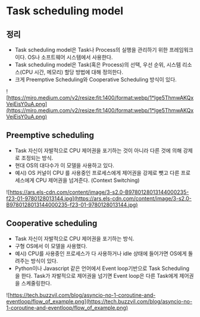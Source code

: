 # Task scheduling model

## 정리

- Task scheduling model은 Task나 Process의 실행을 관리하기 위한 프레임워크이다. OS나 소프트웨어 시스템에서 사용한다.
- Task scheduling model은 Task(혹은 Process)의 선택, 우선 순위, 시스템 리소스(CPU 시간, 메모리) 할당 방법에 대해 정의한다.
- 크게 Preemptive Scheduling와 Cooperative Scheduling 방식이 있다.

![https://miro.medium.com/v2/resize:fit:1400/format:webp/1*lge5ThmwAKQxVejEisY0uA.png](https://miro.medium.com/v2/resize:fit:1400/format:webp/1*lge5ThmwAKQxVejEisY0uA.png)

## Preemptive scheduling

- Task 자신이 자발적으로 CPU 제어권을 포기하는 것이 아니라 다른 것에 의해 강제로 조정되는 방식.
- 현대 OS의 대다수가 이 모델을 사용하고 있다.
- 예시) OS 커널이 CPU 를 사용중인 프로세스에게 제어권을 강제로 뺏고 다른 프로세스에게 CPU 제어권을 넘겨준다. (Context Switching)

![https://ars.els-cdn.com/content/image/3-s2.0-B9780128013144000235-f23-01-9780128013144.jpg](https://ars.els-cdn.com/content/image/3-s2.0-B9780128013144000235-f23-01-9780128013144.jpg)

## Cooperative scheduling

- Task 자신이 자발적으로 CPU 제어권을 포기하는 방식.
- 구형 OS에서 이 모델을 사용했다.
- 예시) CPU를 사용중인 프로세스가 다 사용하거나 idle 상태에 들어가면 OS에게 돌려주는 방식이 있다.
- Python이나 Javascript 같은 언어에서 Event loop기반으로 Task Scheduling을 한다. Task가 자발적으로 제어권을 넘기면 Event loop은 다른 Task에게 제어권을 스케줄링한다.

![https://tech.buzzvil.com/blog/asyncio-no-1-coroutine-and-eventloop/flow_of_example.png](https://tech.buzzvil.com/blog/asyncio-no-1-coroutine-and-eventloop/flow_of_example.png)